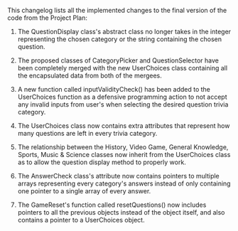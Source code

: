 This changelog lists all the implemented changes to the final version of the code from the Project Plan:

1. The QuestionDisplay class's abstract class no longer takes in the integer representing the chosen category or the string containing the chosen question.

2. The proposed classes of CategoryPicker and QuestionSelector have been completely merged with the new UserChoices class containing all the encapsulated data from both of the mergees.

3. A new function called inputValidityCheck() has been added to the UserChoices function as a defensive programming action to not accept any invalid inputs from user's when selecting the desired question trivia category.

4. The UserChoices class now contains extra attributes that represent how many questions are left in every trivia category.

5. The relationship between the History, Video Game, General Knowledge, Sports, Music & Science classes now inherit from the UserChoices class as to allow the question display method to properly work.

6. The AnswerCheck class's attribute now contains pointers to multiple arrays representing every category's answers instead of only containing one pointer to a single array of every answer.

7. The GameReset's function called resetQuestions() now includes pointers to all the previous objects instead of the object itself, and also contains a pointer to a UserChoices object.
